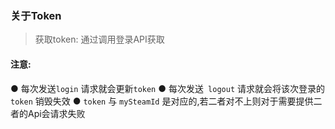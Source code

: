 ### 关于Token

> 获取token: 通过调用登录API获取

#### 注意:
● 每次发送`login` 请求就会更新`token` 
● 每次发送` logout` 请求就会将该次登录的`token` 销毁失效
● `token` 与 `mySteamId` 是对应的,若二者对不上则对于需要提供二者的Api会请求失败
